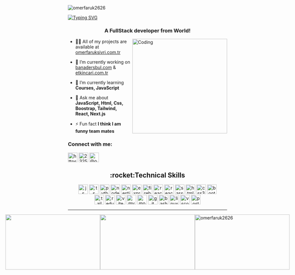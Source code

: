 <p align="left"> <img src="https://komarev.com/ghpvc/?username=omerfaruk2626&style=for-the-badge&color=brightgreen" alt="omerfaruk2626" /> </p>
<a href="https://git.io/typing-svg"><img src="https://readme-typing-svg.demolab.com?font=VT323&size=35&duration=3500&pause=300&color=A89568&center=true&vCenter=true&width=500&lines=Hey%2C+I'm+Faruk;Welcome+to+my+profile!;Description+of+myself%3A;Full+Stack+Developer;Professional Table Tennis Player;Piano Lover; Chess Lover" alt="Typing SVG" /></a>
<h3 align="center">A FullStack developer from World!</h3>
<img align="right" alt="Coding" width="300" src="https://media1.giphy.com/media/bAQH7WXKqtIBrPs7sR/giphy.gif?cid=ecf05e47jlg3jxdmpq8nxzxkh476l1fiove8q4j92pmr2rki&ep=v1_gifs_search&rid=giphy.gif&ct=g">


- 👨‍💻 All of my projects are available at [omerfaruksivri.com.tr](https://www.omerfaruksivri.com.tr)

- 🔭 I’m currently working on [banadersbul.com](https://www.banadersbul.com/) & [etkincari.com.tr](https://www.etkincari.com.tr/)

- 🌱 I’m currently learning **Courses, JavaScript**

- 💬 Ask me about **JavaScript, Html, Css, Boostrap, Tailwind, React, Next.js**

- ⚡ Fun fact **I think I am funny team mates**

<h3 align="left">Connect with me:</h3>
<p align="left">
<a href="https://www.linkedin.com/in/o-faruk-sivri/" target="blank"><img align="center" src="https://raw.githubusercontent.com/rahuldkjain/github-profile-readme-generator/master/src/images/icons/Social/linked-in-alt.svg" alt="https://www.linkedin.com/in/o-faruk-sivri/" height="30" width="30" /></a>
<a href="https://stackoverflow.com/users/23258999" target="blank"><img align="center" src="https://raw.githubusercontent.com/rahuldkjain/github-profile-readme-generator/master/src/images/icons/Social/stack-overflow.svg" alt="23258999" height="30" width="30" /></a>
<a href="https://medium.com/@omerfaruksivri26" target="blank"><img align="center" src="https://raw.githubusercontent.com/rahuldkjain/github-profile-readme-generator/master/src/images/icons/Social/medium.svg" alt="@omerfaruksivri26" height="30" width="30" /></a>
</p>
<div align="center">
<h2 align="center">:rocket:Technical Skills</h2>

<img width="30px" alt="js" title="js" src="https://skillicons.dev/icons?i=js" />
<img width="30px" alt="ts" title="ts" src="https://skillicons.dev/icons?i=ts" />
<img width="30px" alt="python" title="python" src="https://skillicons.dev/icons?i=py&theme=light" />
<img width="30px" alt="nodejs" title="nodejs" src="https://skillicons.dev/icons?i=nodejs" />
<img width="30px" alt="nestjs" title="nestjs" src="https://skillicons.dev/icons?i=nestjs" />
<img width="30px" alt="expressjs" title="expressjs" src="https://skillicons.dev/icons?i=express" />
<img width="30px" alt="firebase" title="firebase" src="https://skillicons.dev/icons?i=firebase" />
<img width="30px" alt="react" title="react" src="https://skillicons.dev/icons?i=react" />
<img width="30px" alt="react  title="react native" src="https://cdn.jsdelivr.net/gh/devicons/devicon/icons/react/react-original.svg" />
<img width="30px" alt="sass" title="sass" src="https://skillicons.dev/icons?i=sass" />
<img width="30px" alt="html5" title="html5" src="https://skillicons.dev/icons?i=html" />
<img width="30px" alt="css3" title="css3" src="https://skillicons.dev/icons?i=css" />
<img width="30px" alt="bootstrap" title="bootstrap" src="https://skillicons.dev/icons?i=bootstrap" />
<br/>
<img width="30px" alt="tailwind" title="tailwind" src="https://skillicons.dev/icons?i=tailwind" />
<img width="30px" alt="redux" title="redux" src="https://skillicons.dev/icons?i=redux" />
<img width="30px" alt="vite" title="vite" src="https://skillicons.dev/icons?i=vite" />
<img width="30px" alt="mysql" title="mysql" src="https://skillicons.dev/icons?i=mysql" />
<img width="30px" alt="mongodb" title="mongodb" src="https://skillicons.dev/icons?i=mongodb" />
<img width="30px" alt="git" title="git" src="https://skillicons.dev/icons?i=git" />
<img width="30px" alt="bash" title="bash" src="https://skillicons.dev/icons?i=bash" />
<img width="30px" alt="linux" title="linux" src="https://skillicons.dev/icons?i=linux" />
<img width="30px" alt="vscode" title="vscode" src="https://skillicons.dev/icons?i=vscode" />
<img width="30px" alt="postman" title="postman" src="https://skillicons.dev/icons?i=postman" />
</div>
<hr/>
  <div style="display: flex; justify-content: center; align-items: center">
    <img src="https://github-readme-stats.vercel.app/api/top-langs/?username=omerfaruk2626&layout=compact&show_icons=true&title_color=ffffff&icon_color=34abeb&text_color=daf7dc&bg_color=151515&width=300&height=175" style="width: 300px; height: 175px;" />
    <img src="https://github-readme-stats.vercel.app/api?username=omerfaruk2626&show_icons=true&title_color=ffffff&icon_color=34abeb&text_color=daf7dc&bg_color=151515&width=300&height=175" style="width: 300px; height: 175px;" />
    <img src="https://github-readme-streak-stats.herokuapp.com/?user=omerfaruk2626&width=300&height=175" alt="omerfaruk2626" style="width: 300px; height: 175px;" />
</div>




